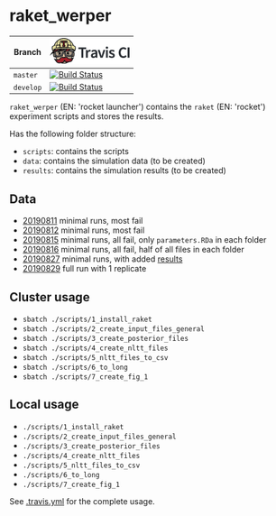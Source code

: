# raket_werper

Branch|[![Travis CI logo](pics/TravisCI.png)](https://travis-ci.org)
---|---
`master`|[![Build Status](https://travis-ci.org/richelbilderbeek/raket_werper.svg?branch=master)](https://travis-ci.org/richelbilderbeek/raket_werper)
`develop`|[![Build Status](https://travis-ci.org/richelbilderbeek/raket_werper.svg?branch=develop)](https://travis-ci.org/richelbilderbeek/raket_werper)

`raket_werper` (EN: 'rocket launcher') contains 
the `raket` (EN: 'rocket') experiment scripts 
and stores the results.

Has the following folder structure:

 * `scripts`: contains the scripts
 * `data`: contains the simulation data (to be created)
 * `results`: contains the simulation results (to be created)

## Data

 * [20190811](http://richelbilderbeek.nl/raket_werper_20190811.zip)
   minimal runs, most fail
 * [20190812](http://richelbilderbeek.nl/raket_werper_20190812.zip)
   minimal runs, most fail
 * [20190815](http://richelbilderbeek.nl/raket_werper_20190815.zip)
   minimal runs, all fail, only `parameters.RDa` in each folder
 * [20190816](http://richelbilderbeek.nl/raket_werper_20190816.zip)
   minimal runs, all fail, half of all files in each folder
 * [20190827](http://richelbilderbeek.nl/raket_werper_20190827.zip)
   minimal runs, 
   with added [results](http://richelbilderbeek.nl/20190827_raket_werper_results.zip)
 * [20190829](http://richelbilderbeek.nl/raket_werper_20190829.zip)
   full run with 1 replicate

## Cluster usage

 * `sbatch ./scripts/1_install_raket`
 * `sbatch ./scripts/2_create_input_files_general`
 * `sbatch ./scripts/3_create_posterior_files`
 * `sbatch ./scripts/4_create_nltt_files`
 * `sbatch ./scripts/5_nltt_files_to_csv`
 * `sbatch ./scripts/6_to_long`
 * `sbatch ./scripts/7_create_fig_1`

## Local usage

 * `./scripts/1_install_raket`
 * `./scripts/2_create_input_files_general`
 * `./scripts/3_create_posterior_files`
 * `./scripts/4_create_nltt_files`
 * `./scripts/5_nltt_files_to_csv`
 * `./scripts/6_to_long`
 * `./scripts/7_create_fig_1`

See [.travis.yml](.travis.yml) for the complete usage.